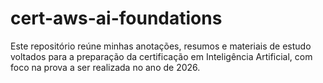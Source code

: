 # cert-aws-ai-foundations
Este repositório reúne minhas anotações, resumos e materiais de estudo voltados para a preparação da certificação em Inteligência Artificial, com foco na prova a ser realizada no ano de 2026.
